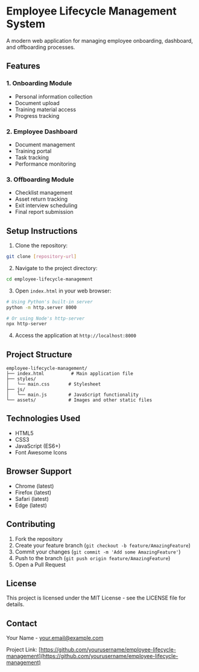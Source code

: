 # Employee Lifecycle Management System

A modern web application for managing employee onboarding, dashboard, and offboarding processes.

## Features

### 1. Onboarding Module
- Personal information collection
- Document upload
- Training material access
- Progress tracking

### 2. Employee Dashboard
- Document management
- Training portal
- Task tracking
- Performance monitoring

### 3. Offboarding Module
- Checklist management
- Asset return tracking
- Exit interview scheduling
- Final report submission

## Setup Instructions

1. Clone the repository:
```bash
git clone [repository-url]
```

2. Navigate to the project directory:
```bash
cd employee-lifecycle-management
```

3. Open `index.html` in your web browser:
```bash
# Using Python's built-in server
python -m http.server 8000

# Or using Node's http-server
npx http-server
```

4. Access the application at `http://localhost:8000`

## Project Structure

```
employee-lifecycle-management/
├── index.html          # Main application file
├── styles/
│   └── main.css       # Stylesheet
├── js/
│   └── main.js        # JavaScript functionality
└── assets/            # Images and other static files
```

## Technologies Used

- HTML5
- CSS3
- JavaScript (ES6+)
- Font Awesome Icons

## Browser Support

- Chrome (latest)
- Firefox (latest)
- Safari (latest)
- Edge (latest)

## Contributing

1. Fork the repository
2. Create your feature branch (`git checkout -b feature/AmazingFeature`)
3. Commit your changes (`git commit -m 'Add some AmazingFeature'`)
4. Push to the branch (`git push origin feature/AmazingFeature`)
5. Open a Pull Request

## License

This project is licensed under the MIT License - see the LICENSE file for details.

## Contact

Your Name - your.email@example.com

Project Link: [https://github.com/yourusername/employee-lifecycle-management](https://github.com/yourusername/employee-lifecycle-management) 